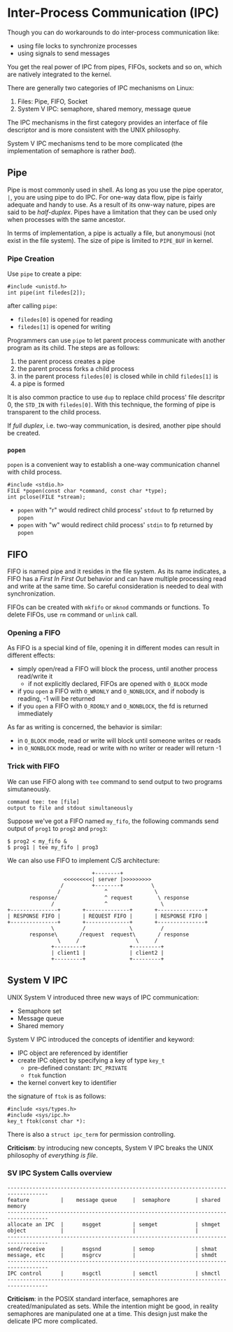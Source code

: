 # Inter-Process Communication (IPC)

Though you can do workarounds to do inter-process communication like:

* using file locks to synchronize processes
* using signals to send messages

You get the real power of IPC from pipes, FIFOs, sockets and so on, which are natively integrated to the kernel.

There are generally two categories of IPC mechanisms on Linux:

1. Files: Pipe, FIFO, Socket
1. System V IPC: semaphore, shared memory, message queue

The IPC mechanisms in the first category provides an interface of file descriptor and is more consistent with the UNIX philosophy.

System V IPC mechanisms tend to be more complicated (the implementation of semaphore is rather *bad*).

## Pipe

Pipe is most commonly used in shell. As long as you use the pipe operator, `|`, you are using pipe to do IPC. For one-way data flow, pipe is fairly adequate and handy to use. As a result of its onw-way nature, pipes are said to be *half-duplex*. Pipes have a limitation that they can be used only when processes with the same ancestor.

In terms of implementation, a pipe is actually a file, but anonymousi (not exist in the file system). The size of pipe is limited to `PIPE_BUF` in kernel.

### Pipe Creation

Use `pipe` to create a pipe:

    #include <unistd.h>
    int pipe(int filedes[2]);

after calling `pipe`:

* `filedes[0]` is opened for reading
* `filedes[1]` is opened for writing

Programmers can use `pipe` to let parent process communicate with another program as its child. The steps are as follows:

1. the parent process creates a pipe
1. the parent process forks a child process
1. in the parent process `filedes[0]` is closed while in child `filedes[1]` is
1. a pipe is formed

It is also common practice to use `dup` to replace child process' file descritpr 0, the `STD_IN` with `filedes[0]`. With this technique, the forming of pipe is transparent to the child process.

If *full duplex*, i.e. two-way communication,  is desired, another pipe should be created.

### `popen`

`popen` is a convenient way to establish a one-way communication channel with child process.

    #include <stdio.h>
    FILE *popen(const char *command, const char *type);
    int pclose(FILE *stream);

* `popen` with "r" would redirect child process' `stdout` to fp returned by `popen`
* `popen` with "w" would redirect child process' `stdin` to fp returned by `popen`

## FIFO

FIFO is named pipe and it resides in the file system. As its name indicates, a FIFO has a _First In First Out_ behavior and can have multiple processing read and write at the same time. So careful consideration is needed to deal with synchronization.

FIFOs can be created with `mkfifo` or `mknod` commands or functions. To delete FIFOs, use `rm` command or `unlink` call.

### Opening a FIFO

As FIFO is a special kind of file, opening it in different modes can result in different effects:

* simply open/read a FIFO will block the process, until another process read/write it
    * if not explicitly declared, FIFOs are opened with `O_BLOCK` mode
* if you `open` a FIFO with `O_WRONLY` and `O_NONBLOCK`, and if nobody is reading, -1 will be returned
* if you `open` a FIFO with `O_RDONLY` and `O_NONBLOCK`, the fd is returned immediately

As far as writing is concerned, the behavior is similar:

* in `O_BLOCK` mode, read or write will block until someone writes or reads
* in `O_NONBLOCK` mode, read or write with no writer or reader will return -1

### Trick with FIFO

We can use FIFO along with `tee` command to send output to two programs simutaneously.

    command tee: tee [file]
    output to file and stdout simultaneously

Suppose we've got a FIFO named `my_fifo`, the following commands send output of `prog1` to `prog2` and `prog3`:

    $ prog2 < my_fifo &
    $ prog1 | tee my_fifo | prog3

We can also use FIFO to implement C/S architecture:

                               +--------+
                      <<<<<<<<<| server |>>>>>>>>>
                     /         +--------+         \
                    /              ^               \
           response/               ^ request        \ response
                  /                ^                 \
    +---------------+       +--------------+       +---------------+
    | RESPONSE FIFO |       | REQUEST FIFO |       | RESPONSE FIFO |
    +---------------+       +--------------+       +---------------+
                  \         /              \         /
           response\       /request  request\       / response
                    \     /                  \     /
                  +---------+              +---------+
                  | client1 |              | client2 |
                  +---------+              +---------+

## System V IPC

UNIX System V introduced three new ways of IPC communication:

* Semaphore set
* Message queue
* Shared memory

System V IPC introduced the concepts of identifier and keyword:

* IPC object are referenced by identifier
* create IPC object by specifying a key of type `key_t`
    * pre-defined constant: `IPC_PRIVATE`
    * `ftok` function
* the kernel convert key to identifier

the signature of `ftok` is as follows:

    #include <sys/types.h>
    #include <sys/ipc.h>
    key_t ftok(const char *):

There is also a `struct ipc_term` for permission controlling.

**Criticism**: by introducing new concepts, System V IPC breaks the UNIX philosophy of _everything is file_.

### SV IPC System Calls overview

    -----------------------------------------------------------------------------------
    feature          |    message queue     |  semaphore        | shared memory
    -----------------------------------------------------------------------------------
    allocate an IPC  |      msgget          | semget            | shmget
    object           |                      |                   |
    -----------------------------------------------------------------------------------
    send/receive     |      msgsnd          | semop             | shmat
    message, etc     |      msgrcv          |                   | shmdt
    -----------------------------------------------------------------------------------
    IPC control      |      msgctl          | semctl            | shmctl
    -----------------------------------------------------------------------------------

**Criticism**: in the POSIX standard interface, semaphores are created/manipulated as sets. While the intention might be good, in reality semaphores are manipulated one at a time. This design just make the delicate IPC more complicated.
